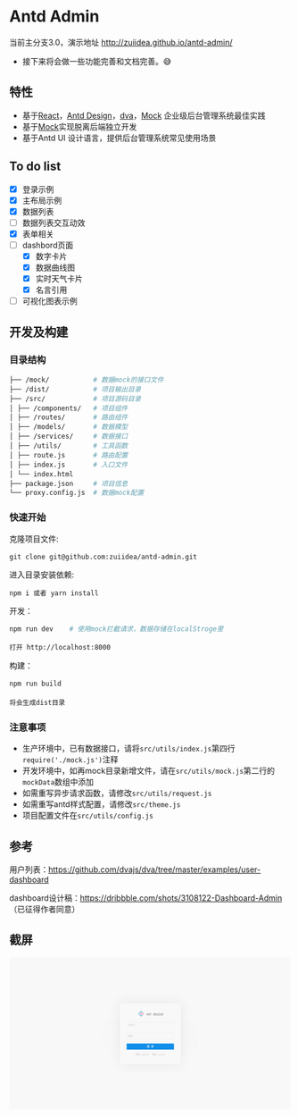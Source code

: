 # Antd Admin

当前主分支3.0，演示地址 http://zuiidea.github.io/antd-admin/

- 接下来将会做一些功能完善和文档完善。:sweat_smile:

## 特性

- 基于[React](https://github.com/facebook/react)，[Antd Design](https://github.com/ant-design/ant-design)，[dva](https://github.com/dvajs/dva)，[Mock](https://github.com/nuysoft/Mock) 企业级后台管理系统最佳实践
- 基于[Mock](https://github.com/nuysoft/Mock)实现脱离后端独立开发
- 基于Antd UI 设计语言，提供后台管理系统常见使用场景

## To do list
- [x] 登录示例
- [x] 主布局示例
- [x] 数据列表
- [ ] 数据列表交互动效
- [x] 表单相关
- [ ] dashbord页面
  - [x] 数字卡片
  - [x] 数据曲线图
  - [x] 实时天气卡片
  - [x] 名言引用
- [ ] 可视化图表示例

## 开发及构建

### 目录结构

```bash
├── /mock/           # 数据mock的接口文件
├── /dist/           # 项目输出目录
├── /src/            # 项目源码目录
│ ├── /components/   # 项目组件
│ ├── /routes/       # 路由组件
│ ├── /models/       # 数据模型
│ ├── /services/     # 数据接口
│ ├── /utils/        # 工具函数
│ ├── route.js       # 路由配置
│ ├── index.js       # 入口文件
│ └── index.html     
├── package.json     # 项目信息
└── proxy.config.js  # 数据mock配置

```

### 快速开始

克隆项目文件:

```
git clone git@github.com:zuiidea/antd-admin.git
```

进入目录安装依赖:

```
npm i 或者 yarn install
```

开发：

```bash
npm run dev    # 使用mock拦截请求，数据存储在localStroge里

打开 http://localhost:8000
```


构建：

```bash
npm run build

将会生成dist目录
```

### 注意事项

- 生产环境中，已有数据接口，请将`src/utils/index.js`第四行 `require('./mock.js')`注释
- 开发环境中，如再mock目录新增文件，请在`src/utils/mock.js`第二行的`mockData`数组中添加
- 如需重写异步请求函数，请修改`src/utils/request.js`
- 如需重写antd样式配置，请修改`src/theme.js`
- 项目配置文件在`src/utils/config.js`


## 参考

用户列表：https://github.com/dvajs/dva/tree/master/examples/user-dashboard

dashboard设计稿：https://dribbble.com/shots/3108122-Dashboard-Admin （已征得作者同意）

## 截屏

![](assets/demo2.gif)
